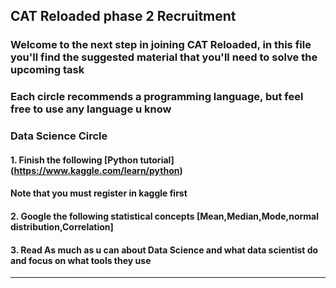 ## CAT Reloaded phase 2 Recruitment
### Welcome to the next step in joining CAT Reloaded, in this file you'll find the suggested material that you'll need to solve the upcoming task
### Each circle recommends a programming language, but feel free to use any language u know

### **Data Science Circle**
#### 1. Finish the following [Python tutorial] (https://www.kaggle.com/learn/python)
#### Note that you **must register in kaggle first**
#### 2. Google the following statistical concepts [Mean,Median,Mode,normal distribution,Correlation]
#### 3. Read As much as u can about Data Science and what data scientist do and **focus** on what tools they use
__________________________________________________________________________________________________________________________________________
